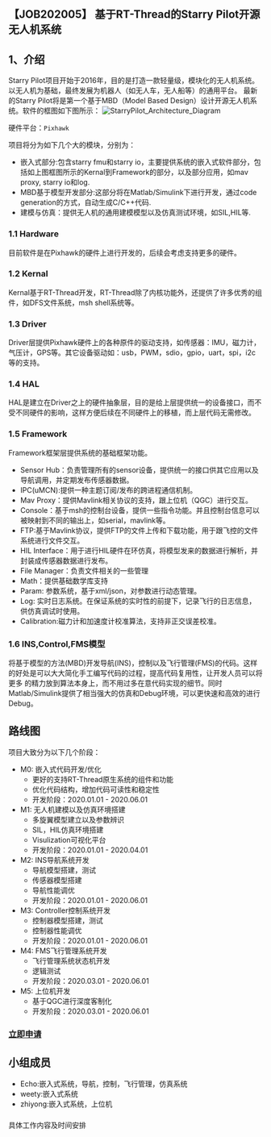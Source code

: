 ## 【JOB202005】 基于RT-Thread的Starry Pilot开源无人机系统

## 1、介绍

Starry Pilot项目开始于2016年，目的是打造一款轻量级，模块化的无人机系统。以无人机为基础，最终发展为机器人（如无人车，无人船等）的通用平台。
最新的Starry Pilot将是第一个基于MBD（Model Based Design）设计开源无人机系统。软件的框图如下图所示：
![StarryPilot_Architecture_Diagram](figures/starrypilot_arch.png)

硬件平台：`Pixhawk`

项目将分为如下几个大的模块，分别为：
- 嵌入式部分:包含starry fmu和starry io，主要提供系统的嵌入式软件部分，包括如上图框图所示的Kernal到Framework的部分，以及部分应用，如mav proxy, 
starry io和log.
- MBD基于模型开发部分:这部分将在Matlab/Simulink下进行开发，通过code generation的方式，自动生成C/C++代码.
- 建模与仿真：提供无人机的通用建模模型以及仿真测试环境，如SIL,HIL等.

### 1.1 Hardware

目前软件是在Pixhawk的硬件上进行开发的，后续会考虑支持更多的硬件。

### 1.2 Kernal

Kernal基于RT-Thread开发，RT-Thread除了内核功能外，还提供了许多优秀的组件，如DFS文件系统，msh shell系统等。

### 1.3 Driver

Driver层提供Pixhawk硬件上的各种原件的驱动支持，如传感器：IMU，磁力计，气压计，GPS等。其它设备驱动如：usb，PWM，sdio，gpio，uart，spi，i2c等的支持。

### 1.4 HAL

HAL是建立在Driver之上的硬件抽象层，目的是给上层提供统一的设备接口，而不受不同硬件的影响，这样方便后续在不同硬件上的移植，而上层代码无需修改。

### 1.5 Framework

Framework框架层提供系统的基础框架功能。
- Sensor Hub：负责管理所有的sensor设备，提供统一的接口供其它应用以及导航调用，并定期发布传感器数据。
- IPC(uMCN):提供一种主题订阅/发布的跨进程通信机制。
- Mav Proxy：提供Mavlink相关协议的支持，跟上位机（QGC）进行交互。
- Console：基于msh的控制台设备，提供一些指令功能。并且控制台信息可以被映射到不同的输出上，如serial，mavlink等。
- FTP:基于Mavlink协议，提供FTP的文件上传和下载功能，用于跟飞控的文件系统进行文件交互。
- HIL Interface：用于进行HIL硬件在环仿真，将模型发来的数据进行解析，并封装成传感器数据进行发布。
- File Manager：负责文件相关的一些管理
- Math：提供基础数学库支持
- Param: 参数系统，基于xml/json，对参数进行动态管理。
- Log: 实时日志系统。在保证系统的实时性的前提下，记录飞行的日志信息，供仿真调试时使用。
- Calibration:磁力计和加速度计校准算法，支持非正交误差校准。

### 1.6 INS,Control,FMS模型

将基于模型的方法(MBD)开发导航(INS)，控制以及飞行管理(FMS)的代码。这样的好处是可以大大简化手工编写代码的过程，提高代码复用性，让开发人员可以将更多
的精力放到算法本身上，而不用过多在意代码实现的细节。同时Matlab/Simulink提供了相当强大的仿真和Debug环境，可以更快速和高效的进行Debug。

## 路线图 

项目大致分为以下几个阶段：

- M0: 嵌入式代码开发/优化
    - 更好的支持RT-Thread原生系统的组件和功能
    - 优化代码结构，增加代码可读性和稳定性
    - 开发阶段：2020.01.01 - 2020.06.01
- M1: 无人机建模以及仿真环境搭建
    - 多旋翼模型建立以及参数辨识
    - SIL，HIL仿真环境搭建
    - Visulization可视化平台
    - 开发阶段：2020.01.01 - 2020.04.01
- M2: INS导航系统开发
    - 导航模型搭建，测试
    - 传感器模型搭建
    - 导航性能调优
    - 开发阶段：2020.01.01 - 2020.06.01
- M3: Controller控制系统开发
    - 控制器模型搭建，测试
    - 控制器性能调优
    - 开发阶段：2020.01.01 - 2020.06.01
- M4: FMS飞行管理系统开发
    - 飞行管理系统状态机开发
    - 逻辑测试
    - 开发阶段：2020.03.01 - 2020.06.01
- M5: 上位机开发
    - 基于QGC进行深度客制化
    - 开发阶段：2020.03.01 - 2020.06.01

### [立即申请]( https://github.com/RT-Thread/community-activities/new/master/2020/JOB202005.md )

## 小组成员

- Echo:嵌入式系统，导航，控制，飞行管理，仿真系统
- weety:嵌入式系统
- zhiyong:嵌入式系统，上位机
### 

具体工作内容及时间安排

